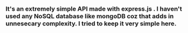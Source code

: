 <h3>It's an extremely simple API made with express.js . I haven't used any NoSQL database like mongoDB coz that adds in unnesecary
  complexity. I tried to keep it very simple here.</h3>
